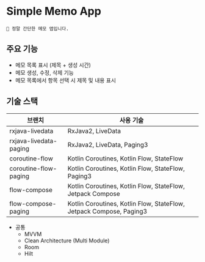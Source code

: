 # Simple Memo App
```
📝 정말 간단한 메모 앱입니다.
```

## 주요 기능
  - 메모 목록 표시 (제목 + 생성 시간)
  - 메모 생성, 수정, 삭제 기능
  - 메모 목록에서 항목 선택 시 제목 및 내용 표시

## 기술 스택
| 브랜치                    | 사용 기술                                                               |
|------------------------|---------------------------------------------------------------------|
| rxjava-livedata        | RxJava2, LiveData                                                   |
| rxjava-livedata-paging | RxJava2, LiveData, Paging3                                          |
| coroutine-flow         | Kotlin Coroutines, Kotlin Flow, StateFlow                           |
| coroutine-flow-paging  | Kotlin Coroutines, Kotlin Flow, StateFlow, Paging3                  |
| flow-compose           | Kotlin Coroutines, Kotlin Flow, StateFlow, Jetpack Compose          |
| flow-compose-paging    | Kotlin Coroutines, Kotlin Flow, StateFlow, Jetpack Compose, Paging3 |

- 공통
  - MVVM
  - Clean Architecture (Multi Module)
  - Room
  - Hilt

